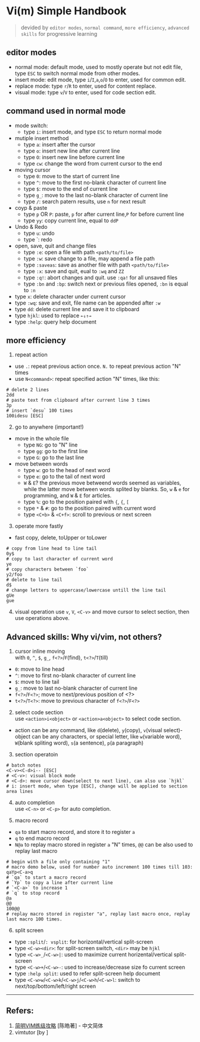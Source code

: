 # Vi(m) Simple Handbook

> devided by `editor modes`, `normal command`, `more efficiency`, `advanced skills` for progressive learning

## editor modes

- normal mode: default mode, used to mostly operate but not edit file, type `ESC` to switch normal mode from other modes.
- insert mode: edit mode, type `i`/`I`,`a`,`o`/`O` to enter, used for common edit.
- replace mode: type `r`/`R` to enter, used for content replace.
- visual mode: type `v`/`V` to enter, used for code section edit.

## command used in normal mode

- mode switch:
  - type `i`: insert mode, and type `ESC` to return normal mode
- mutiple insert method
  - type `a`: insert after the cursor
  - type `o`: insert new line after current line
  - type `O`: insert new line before current line
  - type `cw`: change the word from current cursor to the end
- moving cursor
  - type `0`: move to the start of current line
  - type `^`: move to the first no-blank character of current line
  - type `$`: move to the end of current line
  - type `g_`: move to the last no-blank character of current line
  - type `/`: search patern results, use `n` for next result
- coyp & paste
  - type `p` OR `P`: paste, `p` for after current line,`P` for before current line
  - type `yy`: copy current line, equal to `ddP`
- Undo & Redo
  - type `u`: undo
  - type `<C-r>: redo
- open, save, quit and change files
  - type `:e`: open a file with path `<path/to/file>`
  - type `:w`: save change to a file, may append a file path
  - type `:saveas`: save as another file with path `<path/to/file>`
  - type `:x`: save and quit, eual to `:wq` and `ZZ`
  - type `:q!`: abort changes and quit. use `:qa!` for all unsaved files
  - type `:bn` and `:bp`: switch next or previous files opened, `:bn` is equal to `:n`
- type `x`: delete character under current cursor
- type `:wq`: save and exit, file name can be appended after `:w`
- type `dd`: delete current line and save it to clipboard
- type `hjkl`: used to replace `←↓↑→`
- type `:help`: query help document

## more efficiency

1. repeat action

- use `.`: repeat previous action once. `N.` to repeat previous action "N" times
- use `N<command>`: repeat specified action "N" times, like this:

```
# delete 2 lines
2dd
# paste text from clipboard after current line 3 times
3p
# insert `desu` 100 times
100idesu [ESC]
```

2. go to anywhere (important!)

- move in the whole file
  - type `NG`: go to "N" line
  - type `gg`: go to the first line
  - type `G`: go to the last line
- move between words
  - type `w`: go to the head of next word
  - type `e`: go to the tail of next word
  - `W` & `E`? the previous move betweend words seemed as variables, while the latter move between words splited by blanks. So, `w` & `e` for programming, and `W` & `E` for articles.
  - type `%`: go to the position paired with `{`, `{`, `[`
  - type `*` & `#`: go to the position paired with current word
  - type `<C+b>` & `<C+f>`: scroll to previous or next screen

3. operate more fastly

- fast copy, delete, toUpper or toLower

```
# copy from line head to line tail
0y$
# copy to last character of current word
ye
# copy characters between `foo`
y2/foo
# delete to line tail
d$
# change letters to uppercase/lowercase untill the line tail
gUe
gue
```

4. visual operation 
use `v`, `V`, `<C-v>` and move cursor to select section, then use operations above.

## Advanced skills: Why vi/vim, not others?

1. cursor inline moving  
with `0`, `^`, `$`, `g_`, `f<?>`/`F`(find), `t<?>`/`T`(till)  

- `0`: move to line head
- `^`: move to first no-blank character of current line
- `$`: move to line tail
- `g_`: move to last no-blank character of current line
- `f<?>`/`F<?>`; move to next/previous position of <?>
- `t<?>`/`T<?>`: move to previous character of `f<?>`/`F<?>`

2. select code section  
use `<action>i<object>` or `<action>a<object>` to select code section.

- action can be any command, like `d`(delete), `y`(copy), `v`(visual select)- object can be any characters, or special letter, like `w`(variable word), `W`(blank spliting word), `s`(a sentence), `p`(a paragraph)

3. section operatoin

```
# batch notes
<C-v><C-d>i-- [ESC]
# <C-v>: visual block mode
# <C-d>: move cursor down(select to next line), can also use `hjkl`
# i: insert mode, when type [ESC], change will be applied to section area lines
```
4. auto completion  
use `<C-n>` or `<C-p>` for auto completion.

5. macro record  

- `qa` to start macro record, and store it to register `a`
- `q` to end macro record
- `N@a` to replay macro stored in register `a` "N" times, `@@` can be also used to replay last macro

```
# begin with a file only containing "1"
# macro demo below, used for number auto increment 100 times till 103:
qaYp<C-a>q
# `qa` to start a macro record
# `Yp` to copy a line after current line
# `<C-a>` to increase 1
# `q` to stop record
@a
@@
100@@
# replay macro stored in register "a", replay last macro once, replay last macro 100 times.
```

6. split screen  

- type `:split`/`: vsplit`: for horizontal/vertical split-screen
- type `<C-w><dir>`: for split-screen switch, `<dir>` may be `hjkl`
- type `<C-w>_`/`<C-w>|`: used to maximize current horizental/vertical split-screen
- type `<C-w>+`/`<C-w>-`: used to increase/decrease size fo current screen
- type `:help split`: used to refer split-screen help document
- type `<C-w>w`/`<C-w>k`/`<C-w>j`/`<C-w>h`/`<C-w>l`: switch to next/top/bottom/left/right screen

---
## Refers:
1. [简明VIM练级攻略](https://coolshell.cn/articles/5426.html) [陈皓著] - 中文简体  
2. vimtutor [by ]
